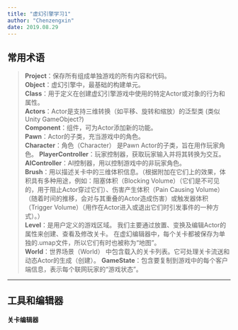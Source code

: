 ```yaml
---
title: "虚幻引擎学习1"
author: "Chenzengxin"
date: 2019.08.29
---
```



## 常用术语
> __Project__：保存所有组成单独游戏的所有内容和代码。<br />
> __Object__：虚幻引擎中，最基础的构建单元。<br />
> __Class__：用于定义在创建虚幻引擎游戏中使用的特定Actor或对象的行为和属性。<br />
> __Actors__：Actor是支持三维转换（如平移、旋转和缩放）的泛型类 (类似Unity GameObject?)<br />
> __Component__：组件，可为Actor添加新的功能。<br />
> __Pawn__：Actor的子类，充当游戏中的角色。<br />
> __Character__：角色（Character） 是Pawn Actor的子类，旨在用作玩家角色。
> __PlayerController__：玩家控制器，获取玩家输入并将其转换为交互。<br />
> __AIController__：AI控制器，用以控制游戏中的非玩家角色。<br />
> __Brush__：用以描述关卡中的三维体积信息。（根据附加在它们上的效果，体积具有多种用途，例如：阻塞体积（Blocking Volume）（它们是不可见的，用于阻止Actor穿过它们）、伤害产生体积（Pain Causing Volume）（随着时间的推移，会对与其重叠的Actor造成伤害）或触发器体积（Trigger Volume）（用作在Actor进入或退出它们时引发事件的一种方式）。）<br />
> __Level__：是用户定义的游戏区域。 我们主要通过放置、变换及编辑Actor的属性来创建、查看及修改关卡。 在虚幻编辑器中，每个关卡都被保存为单独的.umap文件，所以它们有时也被称为“地图”。<br />
> __World__：世界场景（World） 中包含载入的关卡列表。它可处理关卡流送和动态Actor的生成（创建）。
> __GameState__：包含要复制到游戏中的每个客户端信息，表示每个联网玩家的“游戏状态”。<br />
---
## 工具和编辑器

#### 关卡编辑器
